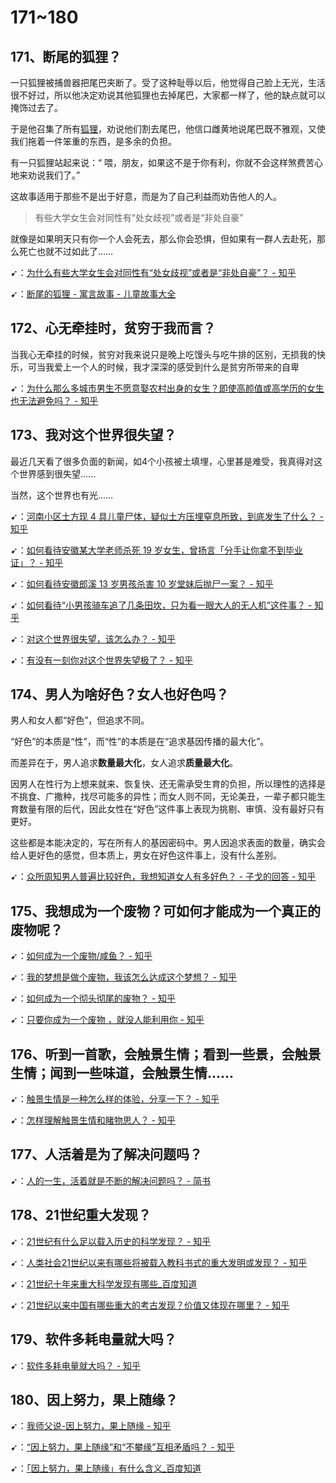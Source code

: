 # 171~180

## 171、断尾的狐狸？

一只狐狸被捕兽器把尾巴夹断了。受了这种耻辱以后，他觉得自己脸上无光，生活很不好过，所以他决定劝说其他狐狸也去掉尾巴，大家都一样了，他的缺点就可以掩饰过去了。

于是他召集了所有[狐狸](http://www.qigushi.com/yuyangushi/744.html)，劝说他们割去尾巴，他信口雌黄地说尾巴既不雅观，又使我们拖着一件笨重的东西，是多余的负担。

有一只狐狸站起来说：“ 喂，朋友，如果这不是于你有利，你就不会这样煞费苦心地来劝说我们了。”

这故事适用于那些不是出于好意，而是为了自己利益而劝告他人的人。

> 有些大学女生会对同性有“处女歧视”或者是“非处自豪”

就像是如果明天只有你一个人会死去，那么你会恐惧，但如果有一群人去赴死，那么死亡也就不过如此了……

➹：[为什么有些大学女生会对同性有“处女歧视”或者是“非处自豪”？ - 知乎](https://www.zhihu.com/question/387375465)

➹：[断尾的狐狸 - 寓言故事 - 儿童故事大全](http://www.qigushi.com/yuyangushi/987.html)

## 172、心无牵挂时，贫穷于我而言？

当我心无牵挂的时候，贫穷对我来说只是晚上吃馒头与吃牛排的区别，无损我的快乐，可当我爱上一个人的时候，我才深深的感受到什么是贫穷所带来的自卑

➹：[为什么那么多城市男生不愿意娶农村出身的女生？即使高颜值或高学历的女生也无法避免吗？ - 知乎](https://www.zhihu.com/question/46279539)

## 173、我对这个世界很失望？

最近几天看了很多负面的新闻，如4个小孩被土填埋，心里甚是难受，我真得对这个世界感到很失望……

当然，这个世界也有光……

➹：[河南小区土方现 4 具儿童尸体，疑似土方压埋窒息所致，到底发生了什么？ - 知乎](https://www.zhihu.com/question/388912982)

➹：[如何看待安徽某大学老师杀死 19 岁女生，曾扬言「分手让你拿不到毕业证」？ - 知乎](https://www.zhihu.com/question/388738775)

➹：[如何看待安徽郎溪 13 岁男孩杀害 10 岁堂妹后抛尸一案？ - 知乎](https://www.zhihu.com/question/388801060)

➹：[如何看待“小男孩骑车追了几条田坎，只为看一眼大人的无人机”这件事？ - 知乎](https://www.zhihu.com/question/388824620)

➹：[对这个世界很失望，该怎么办？ - 知乎](https://www.zhihu.com/question/31720042)

➹：[有没有一刻你对这个世界失望极了？ - 知乎](https://www.zhihu.com/question/53110339)

## 174、男人为啥好色？女人也好色吗？

男人和女人都“好色”，但追求不同。

“好色”的本质是“性”，而“性”的本质是在“追求基因传播的最大化”。

而差异在于，男人追求**数量最大化**，女人追求**质量最大化**。

因男人在性行为上想来就来、恢复快、还无需承受生育的负担，所以理性的选择是不挑食、广撒种，找尽可能多的异性；而女人则不同，无论美丑，一辈子都只能生育数量有限的后代，因此女性在“好色”这件事上表现为挑剔、审慎、没有最好只有更好。

这些都是本能决定的，写在所有人的基因密码中。男人因追求表面的数量，确实会给人更好色的感觉，但本质上，男女在好色这件事上，没有什么差别。

➹：[众所周知男人普遍比较好色，我想知道女人有多好色？ - 子戈的回答 - 知乎]( https://www.zhihu.com/question/21576505/answer/30894911)

## 175、我想成为一个废物？可如何才能成为一个真正的废物呢？

➹：[如何成为一个废物/咸鱼？ - 知乎](https://www.zhihu.com/question/304968287)

➹：[我的梦想是做个废物，我该怎么达成这个梦想？ - 知乎](https://www.zhihu.com/question/334051869)

➹：[如何成为一个彻头彻尾的废物？ - 知乎](https://www.zhihu.com/question/384284232)

➹：[只要你成为一个废物 ，就没人能利用你 - 知乎](https://zhuanlan.zhihu.com/p/43219834)

## 176、听到一首歌，会触景生情；看到一些景，会触景生情；闻到一些味道，会触景生情……

➹：[触景生情是一种怎么样的体验，分享一下？ - 知乎](https://www.zhihu.com/question/53015304)

➹：[怎样理解触景生情和睹物思人？ - 知乎](https://www.zhihu.com/question/268098501)

## 177、人活着是为了解决问题吗？

➹：[人的一生，活着就是不断的解决问题吗？ - 简书](https://www.jianshu.com/p/26bb63add4a4)

## 178、21世纪重大发现？

➹：[21世纪有什么足以载入历史的科学发现？ - 知乎](https://www.zhihu.com/question/31690503)

➹：[人类社会21世纪以来有哪些将被载入教科书式的重大发明或发现？ - 知乎](https://www.zhihu.com/question/63512162)

➹：[21世纪十年来重大科学发现有哪些_百度知道](https://zhidao.baidu.com/question/2056864342640897587.html)

➹：[21世纪以来中国有哪些重大的考古发现？价值又体现在哪里？ - 知乎](https://www.zhihu.com/question/39049908)

## 179、软件多耗电量就大吗？

➹：[软件多耗电量就大吗？ - 知乎](https://www.zhihu.com/question/267262396)

## 180、因上努力，果上随缘？

➹：[我师父说-因上努力，果上随缘 - 知乎](https://zhuanlan.zhihu.com/p/28802466)

➹：[“因上努力，果上随缘”和“不攀缘”互相矛盾吗？ - 知乎](https://www.zhihu.com/question/60392055)

➹：[「因上努力，果上随缘」有什么含义_百度知道](https://zhidao.baidu.com/question/684791956698038652.html)